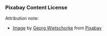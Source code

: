 ### Pixabay Content License

Attribution note:

- [Image][pixabay:1773758]
  by [Georg Wietschorke][pixabay:georg_wietschorke-3238642:ref-4493783]
  from [Pixabay][pixabay:ref-1773758]


[pixabay:1773758]: https://pixabay.com/photos/avocets-north-sea-bird-migration-1773758/?utm_source=link-attribution&utm_medium=referral&utm_campaign=image&utm_content=1773758
[pixabay:georg_wietschorke-3238642:ref-4493783]: https://pixabay.com/users/georg_wietschorke-3238642/?utm_source=link-attribution&utm_medium=referral&utm_campaign=image&utm_content=1773758 
[pixabay:ref-1773758]: https://pixabay.com//?utm_source=link-attribution&utm_medium=referral&utm_campaign=image&utm_content=1773758
